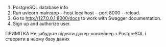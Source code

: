 
1. PostgreSQL database info 
2. Run uvicorn main:app --host localhost --port 8000 --reload.
3. Go to http://127.0.0.1:8000/docs to work with Swagger documentation.
4. Sign up and authorize user.





ПРИМІТКА
Не забудьте підняти докер-контейнер з PostgreSQL і створити в ньому базу даних

